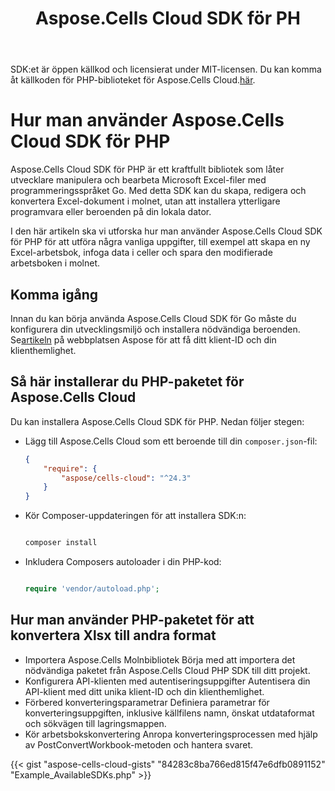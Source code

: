 ﻿---
title: Aspose.Cells Cloud SDK för PH
second_title: Aspose.Cells Cloud Documen
type: docs
url: /sv/available-sdks/aspose-cells-cloud-php/
description: Aspose.Cells Molnet stöder Excel för att skapa, konvertera, sammanfoga, dela, skydda, hantera interna objekt och så vidare.
weight: 30
kwords: Excel, Office Moln, REST API, Kalkylblad, PDF, CSV, Json, Markdown, PHP
---
SDK:et är öppen källkod och licensierat under MIT-licensen. Du kan komma åt källkoden för PHP-biblioteket för Aspose.Cells Cloud.[här](https://github.com/aspose-cells-cloud/aspose-cells-cloud-php).

# **Hur man använder Aspose.Cells Cloud SDK för PHP**

Aspose.Cells Cloud SDK för PHP är ett kraftfullt bibliotek som låter utvecklare manipulera och bearbeta Microsoft Excel-filer med programmeringsspråket Go. Med detta SDK kan du skapa, redigera och konvertera Excel-dokument i molnet, utan att installera ytterligare programvara eller beroenden på din lokala dator.

I den här artikeln ska vi utforska hur man använder Aspose.Cells Cloud SDK för PHP för att utföra några vanliga uppgifter, till exempel att skapa en ny Excel-arbetsbok, infoga data i celler och spara den modifierade arbetsboken i molnet.

## Komma igång

 Innan du kan börja använda Aspose.Cells Cloud SDK för Go måste du konfigurera din utvecklingsmiljö och installera nödvändiga beroenden. Se[artikeln](https://docs.aspose.cloud/cells/quickstart/) på webbplatsen Aspose för att få ditt klient-ID och din klienthemlighet.

## Så här installerar du PHP-paketet för Aspose.Cells Cloud

Du kan installera Aspose.Cells Cloud SDK för PHP. Nedan följer stegen:

- Lägg till Aspose.Cells Cloud som ett beroende till din `composer.json`-fil:

   ```json
   {
       "require": {
           "aspose/cells-cloud": "^24.3"
       }
   }
   ```

- Kör Composer-uppdateringen för att installera SDK:n:

   ```bash

   composer install

   ```

- Inkludera Composers autoloader i din PHP-kod:

   ```php

   require 'vendor/autoload.php';

   ```

## Hur man använder PHP-paketet för att konvertera Xlsx till andra format

- Importera Aspose.Cells Molnbibliotek
 Börja med att importera det nödvändiga paketet från Aspose.Cells Cloud PHP SDK till ditt projekt.
- Konfigurera API-klienten med autentiseringsuppgifter
 Autentisera din API-klient med ditt unika klient-ID och din klienthemlighet.
- Förbered konverteringsparametrar
 Definiera parametrar för konverteringsuppgiften, inklusive källfilens namn, önskat utdataformat och sökvägen till lagringsmappen.
- Kör arbetsbokskonvertering
 Anropa konverteringsprocessen med hjälp av PostConvertWorkbook-metoden och hantera svaret.

{{< gist "aspose-cells-cloud-gists" "84283c8ba766ed815f47e6dfb0891152" "Example_AvailableSDKs.php" >}}
